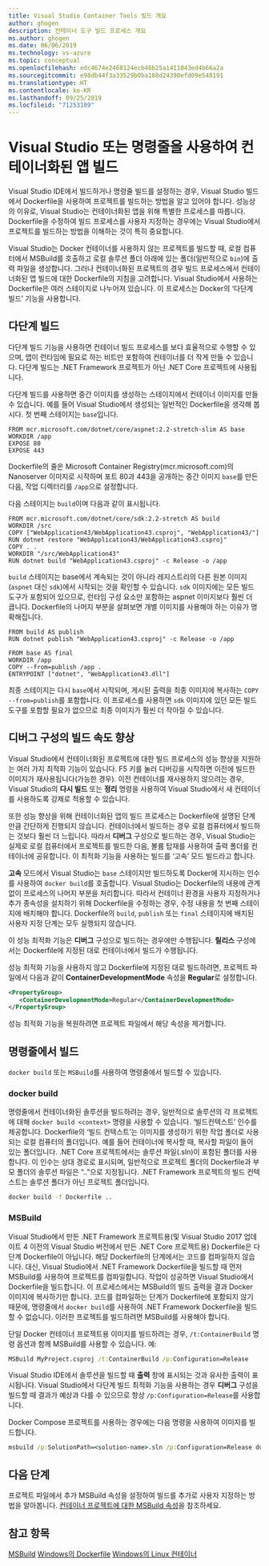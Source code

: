 ```yaml
---
title: Visual Studio Container Tools 빌드 개요
author: ghogen
description: 컨테이너 도구 빌드 프로세스 개요
ms.author: ghogen
ms.date: 06/06/2019
ms.technology: vs-azure
ms.topic: conceptual
ms.openlocfilehash: edc4674e2468124ecb46b25a1411043ed4b66a2a
ms.sourcegitcommit: e98db44f3a33529b0ba188d24390efd09e548191
ms.translationtype: HT
ms.contentlocale: ko-KR
ms.lasthandoff: 09/25/2019
ms.locfileid: "71253109"
---
```

# <a name="building-containerized-apps-using-visual-studio-or-the-command-line"></a>Visual Studio 또는 명령줄을 사용하여 컨테이너화된 앱 빌드

Visual Studio IDE에서 빌드하거나 명령줄 빌드를 설정하는 경우, Visual Studio 빌드에서 Dockerfile을 사용하여 프로젝트를 빌드하는 방법을 알고 있어야 합니다.  성능상의 이유로, Visual Studio는 컨테이너화된 앱을 위해 특별한 프로세스를 따릅니다. Dockerfile을 수정하여 빌드 프로세스를 사용자 지정하는 경우에는 Visual Studio에서 프로젝트를 빌드하는 방법을 이해하는 것이 특히 중요합니다.

Visual Studio는 Docker 컨테이너를 사용하지 않는 프로젝트를 빌드할 때, 로컬 컴퓨터에서 MSBuild를 호출하고 로컬 솔루션 폴더 아래에 있는 폴더(일반적으로 `bin`)에 출력 파일을 생성합니다. 그러나 컨테이너화된 프로젝트의 경우 빌드 프로세스에서 컨테이너화된 앱 빌드에 대한 Dockerfile의 지침을 고려합니다. Visual Studio에서 사용하는 Dockerfile은 여러 스테이지로 나누어져 있습니다. 이 프로세스는 Docker의 ‘다단계 빌드’ 기능을 사용합니다. 

## <a name="multistage-build"></a>다단계 빌드

다단계 빌드 기능을 사용하면 컨테이너 빌드 프로세스를 보다 효율적으로 수행할 수 있으며, 앱이 런타임에 필요로 하는 비트만 포함하여 컨테이너를 더 작게 만들 수 있습니다. 다단계 빌드는 .NET Framework 프로젝트가 아닌 .NET Core 프로젝트에 사용됩니다.

다단계 빌드를 사용하면 중간 이미지를 생성하는 스테이지에서 컨테이너 이미지를 만들 수 있습니다. 예를 들어 Visual Studio에서 생성되는 일반적인 Dockerfile을 생각해 봅시다. 첫 번째 스테이지는 `base`입니다.

```
FROM mcr.microsoft.com/dotnet/core/aspnet:2.2-stretch-slim AS base
WORKDIR /app
EXPOSE 80
EXPOSE 443
```

Dockerfile의 줄은 Microsoft Container Registry(mcr.microsoft.com)의 Nanoserver 이미지로 시작하며 포트 80과 443을 공개하는 중간 이미지 `base`를 만든 다음, 작업 디렉터리를 `/app`으로 설정합니다.

다음 스테이지는 `build`이며 다음과 같이 표시됩니다.

```
FROM mcr.microsoft.com/dotnet/core/sdk:2.2-stretch AS build
WORKDIR /src
COPY ["WebApplication43/WebApplication43.csproj", "WebApplication43/"]
RUN dotnet restore "WebApplication43/WebApplication43.csproj"
COPY . .
WORKDIR "/src/WebApplication43"
RUN dotnet build "WebApplication43.csproj" -c Release -o /app
```

`build` 스테이지는 base에서 계속되는 것이 아니라 레지스트리의 다른 원본 이미지(`aspnet` 대신 `sdk`)에서 시작되는 것을 확인할 수 있습니다.  `sdk` 이미지에는 모든 빌드 도구가 포함되어 있으므로, 런타임 구성 요소만 포함하는 aspnet 이미지보다 훨씬 더 큽니다. Dockerfile의 나머지 부분을 살펴보면 개별 이미지를 사용해야 하는 이유가 명확해집니다.

```
FROM build AS publish
RUN dotnet publish "WebApplication43.csproj" -c Release -o /app

FROM base AS final
WORKDIR /app
COPY --from=publish /app .
ENTRYPOINT ["dotnet", "WebApplication43.dll"]
```

최종 스테이지는 다시 `base`에서 시작되며, 게시된 출력을 최종 이미지에 복사하는 `COPY --from=publish`를 포함합니다. 이 프로세스를 사용하면 `sdk` 이미지에 있던 모든 빌드 도구를 포함할 필요가 없으므로 최종 이미지가 훨씬 더 작아질 수 있습니다.

## <a name="faster-builds-for-the-debug-configuration"></a>디버그 구성의 빌드 속도 향상

Visual Studio에서 컨테이너화된 프로젝트에 대한 빌드 프로세스의 성능 향상을 지원하는 여러 가지 최적화 기능이 있습니다. F5 키를 눌러 디버깅을 시작하면 이전에 빌드한 이미지가 재사용됩니다(가능한 경우). 이전 컨테이너를 재사용하지 않으려는 경우, Visual Studio의 **다시 빌드** 또는 **정리** 명령을 사용하여 Visual Studio에서 새 컨테이너를 사용하도록 강제로 적용할 수 있습니다.

또한 성능 향상을 위해 컨테이너화된 앱의 빌드 프로세스는 Dockerfile에 설명된 단계만큼 간단하게 진행되지 않습니다. 컨테이너에서 빌드하는 경우 로컬 컴퓨터에서 빌드하는 것보다 훨씬 더 느립니다.  따라서 **디버그** 구성으로 빌드하는 경우, Visual Studio는 실제로 로컬 컴퓨터에서 프로젝트를 빌드한 다음, 볼륨 탑재를 사용하여 출력 폴더를 컨테이너에 공유합니다. 이 최적화 기능을 사용하는 빌드를 ‘고속’ 모드 빌드라고 합니다. 

**고속** 모드에서 Visual Studio는 `base` 스테이지만 빌드하도록 Docker에 지시하는 인수를 사용하여 `docker build`를 호출합니다.  Visual Studio는 Dockerfile의 내용에 관계없이 프로세스의 나머지 부분을 처리합니다. 따라서 컨테이너 환경을 사용자 지정하거나 추가 종속성을 설치하기 위해 Dockerfile을 수정하는 경우, 수정 내용을 첫 번째 스테이지에 배치해야 합니다.  Dockerfile의 `build`, `publish` 또는 `final` 스테이지에 배치된 사용자 지정 단계는 모두 실행되지 않습니다.

이 성능 최적화 기능은 **디버그** 구성으로 빌드하는 경우에만 수행됩니다. **릴리스** 구성에서는 Dockerfile에 지정된 대로 컨테이너에서 빌드가 수행됩니다.

성능 최적화 기능을 사용하지 않고 Dockerfile에 지정된 대로 빌드하려면, 프로젝트 파일에서 다음과 같이 **ContainerDevelopmentMode** 속성을 **Regular**로 설정합니다.

```xml
<PropertyGroup>
   <ContainerDevelopmentMode>Regular</ContainerDevelopmentMode>
</PropertyGroup>
```

성능 최적화 기능을 복원하려면 프로젝트 파일에서 해당 속성을 제거합니다.

## <a name="building-from-the-command-line"></a>명령줄에서 빌드

`docker build` 또는 `MSBuild`를 사용하여 명령줄에서 빌드할 수 있습니다.

### <a name="docker-build"></a>docker build

명령줄에서 컨테이너화된 솔루션을 빌드하려는 경우, 일반적으로 솔루션의 각 프로젝트에 대해 `docker build <context>` 명령을 사용할 수 있습니다. ‘빌드컨텍스트’ 인수를 제공합니다.  Dockerfile의 ‘빌드 컨텍스트’는 이미지를 생성하기 위한 작업 폴더로 사용되는 로컬 컴퓨터의 폴더입니다.  예를 들어 컨테이너에 복사할 때, 복사할 파일이 들어 있는 폴더입니다.  .NET Core 프로젝트에서는 솔루션 파일(.sln)이 포함된 폴더를 사용합니다.  이 인수는 상대 경로로 표시되며, 일반적으로 프로젝트 폴더의 Dockerfile과 부모 폴더의 솔루션 파일은 “..”으로 지정됩니다.  .NET Framework 프로젝트의 빌드 컨텍스트는 솔루션 폴더가 아닌 프로젝트 폴더입니다.

```cmd
docker build -f Dockerfile ..
```

### <a name="msbuild"></a>MSBuild

Visual Studio에서 만든 .NET Framework 프로젝트용(및 Visual Studio 2017 업데이트 4 이전의 Visual Studio 버전에서 만든 .NET Core 프로젝트용) Dockerfile은 다단계 Dockerfile이 아닙니다.  해당 Dockerfile의 단계에서는 코드를 컴파일하지 않습니다.  대신, Visual Studio에서 .NET Framework Dockerfile을 빌드할 때 먼저 MSBuild를 사용하여 프로젝트를 컴파일합니다.  작업이 성공하면 Visual Studio에서 Dockerfile을 빌드합니다. 이 프로세스에서는 MSBuild의 빌드 출력을 결과 Docker 이미지에 복사하기만 합니다.  코드를 컴파일하는 단계가 Dockerfile에 포함되지 않기 때문에, 명령줄에서 `docker build`를 사용하여 .NET Framework Dockerfile을 빌드할 수 없습니다. 이러한 프로젝트를 빌드하려면 MSBuild를 사용해야 합니다.

단일 Docker 컨테이너 프로젝트용 이미지를 빌드하려는 경우, `/t:ContainerBuild` 명령 옵션과 함께 MSBuild를 사용할 수 있습니다. 예:

```cmd
MSBuild MyProject.csproj /t:ContainerBuild /p:Configuration=Release
```

Visual Studio IDE에서 솔루션을 빌드할 때 **출력** 창에 표시되는 것과 유사한 출력이 표시됩니다. Visual Studio에서 다단계 빌드 최적화 기능을 사용하는 경우 **디버그** 구성을 빌드할 때 결과가 예상과 다를 수 있으므로 항상 `/p:Configuration=Release`를 사용합니다.

Docker Compose 프로젝트를 사용하는 경우에는 다음 명령을 사용하여 이미지를 빌드합니다.

```cmd
msbuild /p:SolutionPath=<solution-name>.sln /p:Configuration=Release docker-compose.dcproj
```

## <a name="next-steps"></a>다음 단계

프로젝트 파일에서 추가 MSBuild 속성을 설정하여 빌드를 추가로 사용자 지정하는 방법을 알아봅니다. [컨테이너 프로젝트에 대한 MSBuild 속성](container-msbuild-properties.md)을 참조하세요.

## <a name="see-also"></a>참고 항목

[MSBuild](../msbuild/msbuild.md)
[Windows의 Dockerfile](/virtualization/windowscontainers/manage-docker/manage-windows-dockerfile)
[Windows의 Linux 컨테이너](/virtualization/windowscontainers/deploy-containers/linux-containers)
